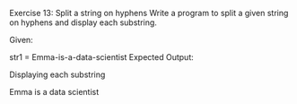 Exercise 13: Split a string on hyphens
Write a program to split a given string on hyphens and display each substring.

Given:

str1 = Emma-is-a-data-scientist
Expected Output:

Displaying each substring

Emma
is
a
data
scientist
